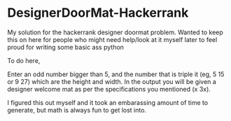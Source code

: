 # DesignerDoorMat-Hackerrank
My solution for the hackerrank designer doormat problem. 
Wanted to keep this on here for people who might need help/look at it myself later to feel proud for writing some basic ass python

To do here,

Enter an odd number bigger than 5, and the number that is triple it (eg, 5 15 or 9 27) which are the height and width. In the output you will be given a designer welcome mat as per the specifications you mentioned (x 3x).

I figured this out myself and it took an embarassing amount of time to generate, but math is always fun to get lost into.
